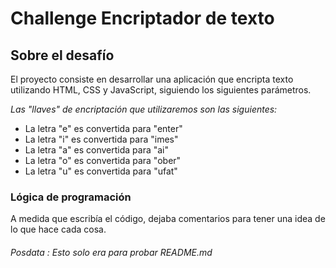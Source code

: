 #  Challenge Encriptador de texto 

## Sobre el desafío 
<p>El proyecto consiste en desarrollar una aplicación que encripta texto utilizando HTML, CSS y JavaScript, siguiendo los siguientes parámetros.</p>

<em>Las "llaves" de encriptación que utilizaremos son las siguientes:</em>
- La letra "e" es convertida para "enter"
- La letra "i" es convertida para "imes"
- La letra "a" es convertida para "ai"
- La letra "o" es convertida para "ober"
- La letra "u" es convertida para "ufat"

### Lógica de programación 
<p>
A medida que escribía el código, dejaba comentarios para tener una idea de lo que hace cada cosa.
</p>

###### Posdata : <em>Esto solo era para probar README.md</em>
